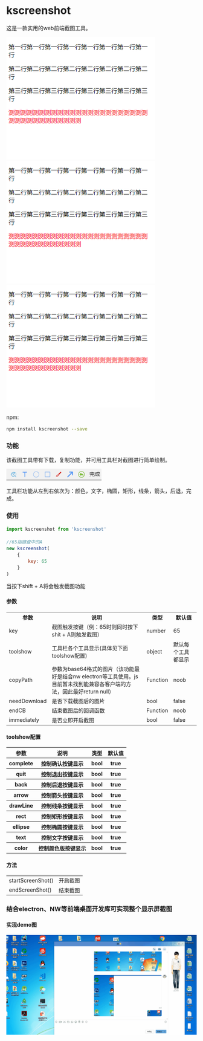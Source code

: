 kscreenshot
===========

这是一款实用的web前端截图工具。

![](https://github.com/kejiacheng/img/blob/master/kscreenshot/screenshot1.gif)
![](https://github.com/kejiacheng/img/blob/master/kscreenshot/screenshot2.gif)
![](https://github.com/kejiacheng/img/blob/master/kscreenshot/screenshot3.gif)

npm:
```sh
npm install kscreenshot --save
```

### 功能
该截图工具带有下载，复制功能，并可用工具栏对截图进行简单绘制。

![](https://github.com/kejiacheng/img/blob/master/kscreenshot/toolbar.png)

工具栏功能从左到右依次为：颜色，文字，椭圆，矩形，线条，箭头，后退，完成。


### 使用
```js
import kscreenshot from 'kscreenshot'

//65指键盘中的A
new kscreenshot(
    {
        key: 65 
    }
)
```
当按下shift + A将会触发截图功能

#### 参数
<table>
  <tr>
    <th>参数</th>
    <th>说明</th>
    <th>类型</th>
    <th>默认值</th>
  </tr>
  <tr>
    <td>key</td>
    <td>截图触发按键（例：65时则同时按下shit + A则触发截图）</td>
    <td>number</td>
    <td>65</td>
  </tr>
  <tr>
    <td>toolshow</td>
    <td>工具栏各个工具显示(具体见下面toolshow配置)</td>
    <td>object</td>
    <td>默认每个工具都显示</td>
  </tr>  
  <tr>
    <td>copyPath</td>
    <td>参数为base64格式的图片（该功能最好是结合nw electron等工具使用。js目前暂未找到能兼容各客户端的方法，因此最好return null）</td>
    <td>Function</td>
    <td>noob</td>
  </tr>  
  <tr>
    <td>needDownload</td>
    <td>是否下载截图后的图片</td>
    <td>bool</td>
    <td>false</td>
  </tr> 
  <tr>
    <td>endCB</td>
    <td>结束截图后的回调函数</td>
    <td>Function</td>
    <td>noob</td>
  </tr> 
  <tr>
    <td>immediately</td>
    <td>是否立即开启截图</td>
    <td>bool</td>
    <td>false</td>
  </tr> 
</table>

#### toolshow配置
<table>
  <tr>
    <th>参数</th>
    <th>说明</th>
    <th>类型</th>
    <th>默认值</th>
  </tr>
  <tr>
    <th>complete</th>
    <th>控制确认按键显示</th>
    <th>bool</th>
    <th>true</th>
  </tr>  
  <tr>
    <th>quit</th>
    <th>控制退出按键显示</th>
    <th>bool</th>
    <th>true</th>
  </tr>  
  <tr>
    <th>back</th>
    <th>控制后退按键显示</th>
    <th>bool</th>
    <th>true</th>
  </tr>  
  <tr>
    <th>arrow</th>
    <th>控制箭头按键显示</th>
    <th>bool</th>
    <th>true</th>
  </tr>  
  <tr>
    <th>drawLine</th>
    <th>控制线条按键显示</th>
    <th>bool</th>
    <th>true</th>
  </tr>  
  <tr>
    <th>rect</th>
    <th>控制矩形按键显示</th>
    <th>bool</th>
    <th>true</th>
  </tr>  
  <tr>
    <th>ellipse</th>
    <th>控制椭圆按键显示</th>
    <th>bool</th>
    <th>true</th>
  </tr>  
  <tr>
    <th>text</th>
    <th>控制文字按键显示</th>
    <th>bool</th>
    <th>true</th>
  </tr>  
  <tr>
    <th>color</th>
    <th>控制颜色版按键显示</th>
    <th>bool</th>
    <th>true</th>
  </tr>  
</table>

#### 方法
<table>
  <tr>
    <td>
      startScreenShot()
    </td>
    <td>
      开启截图
    </td>
  </tr>
  <tr>
    <td>
      endScreenShot()
    </td>
    <td>
      结束截图
    </td>
  </tr>
</table>


### 结合electron、NW等前端桌面开发库可实现整个显示屏截图

#### 实现demo图

![](https://github.com/kejiacheng/img/blob/master/kscreenshot/AllDisplay.gif)